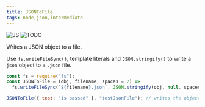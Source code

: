 ```yaml
---
title: JSONToFile
tags: node,json,intermediate
---
```


![JS](https://img.shields.io/badge/supports-javascript-yellow.svg?style=flat-square)
![TODO](https://img.shields.io/badge///TODO-blue.svg?style=flat-square)

Writes a JSON object to a file.

Use `fs.writeFileSync()`, template literals and `JSON.stringify()` to write a `json` object to a `.json` file.

```js
const fs = require("fs");
const JSONToFile = (obj, filename, spaces = 2) =>
  fs.writeFileSync(`${filename}.json`, JSON.stringify(obj, null, spaces));
```

```js
JSONToFile({ test: "is passed" }, "testJsonFile"); // writes the object to 'testJsonFile.json'
```
